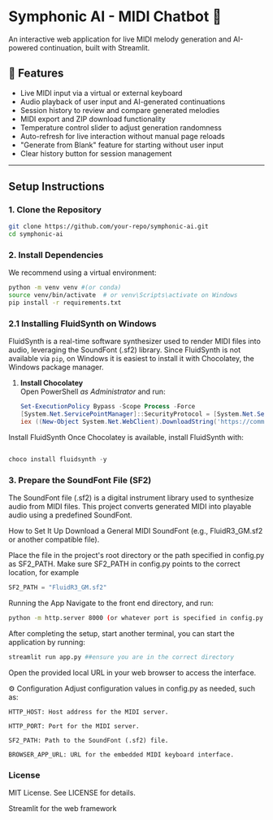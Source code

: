 # Symphonic AI - MIDI Chatbot 🎹

An interactive web application for live MIDI melody generation and AI-powered continuation, built with Streamlit.

## 🚀 Features

-  Live MIDI input via a virtual or external keyboard
-  Audio playback of user input and AI-generated continuations
-  Session history to review and compare generated melodies
-  MIDI export and ZIP download functionality
-  Temperature control slider to adjust generation randomness
-  Auto-refresh for live interaction without manual page reloads
-  "Generate from Blank" feature for starting without user input
-  Clear history button for session management

---

##  Setup Instructions

### 1. Clone the Repository

```bash
git clone https://github.com/your-repo/symphonic-ai.git
cd symphonic-ai
```
### 2. Install Dependencies
We recommend using a virtual environment:

```bash
python -m venv venv #(or conda)
source venv/bin/activate  # or venv\Scripts\activate on Windows
pip install -r requirements.txt
```
### 2.1 Installing FluidSynth on Windows

FluidSynth is a real-time software synthesizer used to render MIDI files into audio, leveraging the SoundFont (.sf2) library. Since FluidSynth is not available via `pip`, on Windows it is easiest to install it with Chocolatey, the Windows package manager.

1. **Install Chocolatey**  
   Open PowerShell _as Administrator_ and run:
   ```powershell
   Set-ExecutionPolicy Bypass -Scope Process -Force
   [System.Net.ServicePointManager]::SecurityProtocol = [System.Net.ServicePointManager]::SecurityProtocol -bor 3072
   iex ((New-Object System.Net.WebClient).DownloadString('https://community.chocolatey.org/install.ps1'))
Install FluidSynth
Once Chocolatey is available, install FluidSynth with:

```powershell

choco install fluidsynth -y
```

### 3. Prepare the SoundFont File (SF2)

The SoundFont file (.sf2) is a digital instrument library used to synthesize audio from MIDI files. This project converts generated MIDI into playable audio using a predefined SoundFont.

How to Set It Up
Download a General MIDI SoundFont (e.g., FluidR3_GM.sf2 or another compatible file).

Place the file in the project's root directory or the path specified in config.py as SF2_PATH.
Make sure SF2_PATH in config.py points to the correct location, for example

```python
SF2_PATH = "FluidR3_GM.sf2"
```

 Running the App
Navigate to the front end directory, and run:
```bash
python -m http.server 8000 (or whatever port is specified in config.py
```

After completing the setup, start another terminal, you can start the application by running:
```py
streamlit run app.py ##ensure you are in the correct directory
```
Open the provided local URL in your web browser to access the interface.

⚙️ Configuration
Adjust configuration values in config.py as needed, such as:
```
HTTP_HOST: Host address for the MIDI server.

HTTP_PORT: Port for the MIDI server.

SF2_PATH: Path to the SoundFont (.sf2) file.

BROWSER_APP_URL: URL for the embedded MIDI keyboard interface.
```

### License
MIT License. See LICENSE for details.



Streamlit for the web framework
